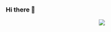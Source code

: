 ### Hi there 👋

<p align="center">
  <img src="https://github-readme-stats.vercel.app/api?username=Platinum-Phoenix&include_all_commits=true&show_icons=true&theme=merko&count_private=true&cache_seconds=1800">
  </img>
</p>
